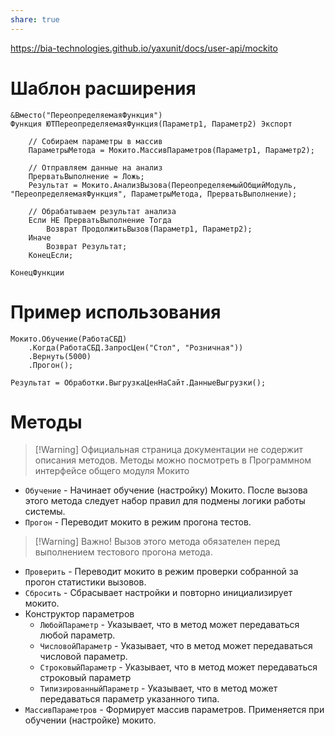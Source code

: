 ```yaml
---
share: true  
---
```

https://bia-technologies.github.io/yaxunit/docs/user-api/mockito
# Шаблон расширения
```bsl
&Вместо("ПереопределяемаяФункция")
Функция ЮТПереопределяемаяФункция(Параметр1, Параметр2) Экспорт

	// Собираем параметры в массив
	ПараметрыМетода = Мокито.МассивПараметров(Параметр1, Параметр2);
	
	// Отправляем данные на анализ
	ПрерватьВыполнение = Ложь;
	Результат = Мокито.АнализВызова(ПереопределяемыйОбщийМодуль, "ПереопределяемаяФункция", ПараметрыМетода, ПрерватьВыполнение);
	
	// Обрабатываем результат анализа
	Если НЕ ПрерватьВыполнение Тогда
		Возврат ПродолжитьВызов(Параметр1, Параметр2);
	Иначе
		Возврат Результат;
	КонецЕсли;

КонецФункции
```
# Пример использования
```bsl
Мокито.Обучение(РаботаСБД)
	.Когда(РаботаСБД.ЗапросЦен("Стол", "Розничная"))
	.Вернуть(5000)
	.Прогон();
	
Результат = Обработки.ВыгрузкаЦенНаСайт.ДанныеВыгрузки();
```
# Методы
>[!Warning] Официальная страница документации не содержит описания методов. Методы можно посмотреть в Программном интерфейсе общего модуля Мокито
- `Обучение` - Начинает обучение (настройку) Мокито. После вызова этого метода следует набор правил для подмены логики работы системы.
- `Прогон` - Переводит мокито в режим прогона тестов.
>[!Warning] Важно! Вызов этого метода обязателен перед выполнением тестового прогона метода.
- `Проверить` - Переводит мокито в режим проверки собранной за прогон статистики вызовов.
- `Сбросить` - Сбрасывает настройки и повторно инициализирует мокито.
- Конструктор параметров
	- `ЛюбойПараметр` - Указывает, что в метод может передаваться любой параметр.
	- `ЧисловойПараметр` - Указывает, что в метод может передаваться числовой параметр.
	- `СтроковыйПараметр` - Указывает, что в метод может передаваться строковый параметр
	- `ТипизированныйПараметр` - Указывает, что в метод может передаваться параметр указанного типа.
- `МассивПараметров` - Формирует массив параметров. Применяется при обучении (настройке) мокито.